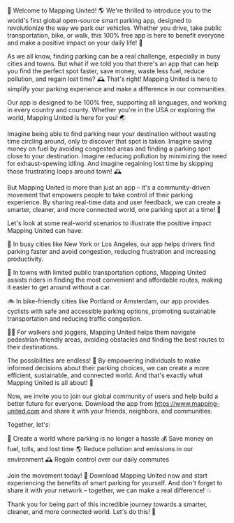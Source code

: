 🚀 Welcome to Mapping United! 🌎 We're thrilled to introduce you to the world's first global open-source smart parking app, designed to revolutionize the way we park our vehicles. Whether you drive, take public transportation, bike, or walk, this 100% free app is here to benefit everyone and make a positive impact on your daily life! 🌟

As we all know, finding parking can be a real challenge, especially in busy cities and towns. But what if we told you that there's an app that can help you find the perfect spot faster, save money, waste less fuel, reduce pollution, and regain lost time? 🕰️ That's right! Mapping United is here to simplify your parking experience and make a difference in our communities.

Our app is designed to be 100% free, supporting all languages, and working in every country and county. Whether you're in the USA or exploring the world, Mapping United is here for you! 🌏

Imagine being able to find parking near your destination without wasting time circling around, only to discover that spot is taken. Imagine saving money on fuel by avoiding congested areas and finding a parking spot close to your destination. Imagine reducing pollution by minimizing the need for exhaust-spewing idling. And imagine regaining lost time by skipping those frustrating loops around town! 🕰️

But Mapping United is more than just an app – it's a community-driven movement that empowers people to take control of their parking experience. By sharing real-time data and user feedback, we can create a smarter, cleaner, and more connected world, one parking spot at a time! 🌈

Let's look at some real-world scenarios to illustrate the positive impact Mapping United can have:

🚗 In busy cities like New York or Los Angeles, our app helps drivers find parking faster and avoid congestion, reducing frustration and increasing productivity.

🚌 In towns with limited public transportation options, Mapping United assists riders in finding the most convenient and affordable routes, making it easier to get around without a car.

🚲 In bike-friendly cities like Portland or Amsterdam, our app provides cyclists with safe and accessible parking options, promoting sustainable transportation and reducing traffic congestion.

🏃‍♀️ For walkers and joggers, Mapping United helps them navigate pedestrian-friendly areas, avoiding obstacles and finding the best routes to their destinations.

The possibilities are endless! 🌟 By empowering individuals to make informed decisions about their parking choices, we can create a more efficient, sustainable, and connected world. And that's exactly what Mapping United is all about! 💪

Now, we invite you to join our global community of users and help build a better future for everyone. Download the app from https://www.mapping-united.com and share it with your friends, neighbors, and communities.

Together, let's:

🌟 Create a world where parking is no longer a hassle
💰 Save money on fuel, tolls, and lost time
🌎 Reduce pollution and emissions in our environment
🕰️ Regain control over our daily commutes

Join the movement today! 🌈 Download Mapping United now and start experiencing the benefits of smart parking for yourself. And don't forget to share it with your network – together, we can make a real difference! 💥

Thank you for being part of this incredible journey towards a smarter, cleaner, and more connected world. Let's do this! 🚀